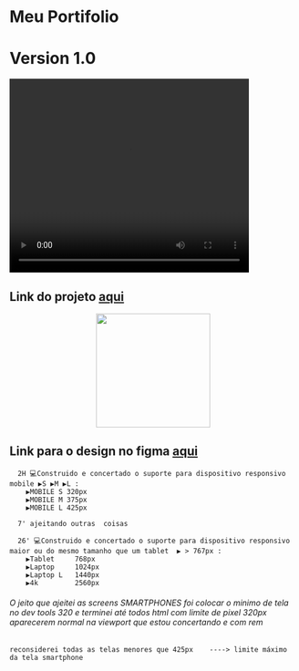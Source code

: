 # Meu Portifolio
# Version 1.0

<video width="420" height="340" controls>
      <source src="[movie.ogg](https://github.com/ThiagoMassenoMaciel/MYportifolio.github.io/assets/107934374/df8c5fd9-574a-48c8-aa12-22ae5f456047)" type="video/ogg">
</video>

## Link do projeto [aqui](https://thiagomassenomaciel.github.io/MYportifolio.github.io/)

<p align = center>
      <img width="200px" src="https://cdn.dribbble.com/users/2653319/screenshots/6813714/figma_logo_animation.gif"/>
</p>

## Link para o design no figma [aqui](https://www.figma.com/file/HOBma4n9TRH3bXMHDic5if/MY-PORTIFOLIO-(Community)?type=design&node-id=0%3A1&mode=design&t=RQnZIso5WOC2BlWW-1)


      2H 💻Construido e concertado o suporte para dispositivo responsivo  mobile ▶️S ▶️M ▶️L :
        ▶️MOBILE S 320px 
        ▶️MOBILE M 375px
        ▶️MOBILE L 425px
      
      7' ajeitando outras  coisas 
      
      26' 💻Construido e concertado o suporte para dispositivo responsivo  maior ou do mesmo tamanho que um tablet  ▶️ > 767px :
        ▶️Tablet     768px 
        ▶️Laptop     1024px
        ▶️Laptop L   1440px
        ▶️4k         2560px

###### O jeito que ajeitei as screens SMARTPHONES foi colocar o minimo de tela no dev tools  320 e terminei até todos html com limite de pixel 320px aparecerem normal na viewport que estou concertando e com rem 
    reconsiderei todas as telas menores que 425px    ----> limite máximo da tela smartphone 
